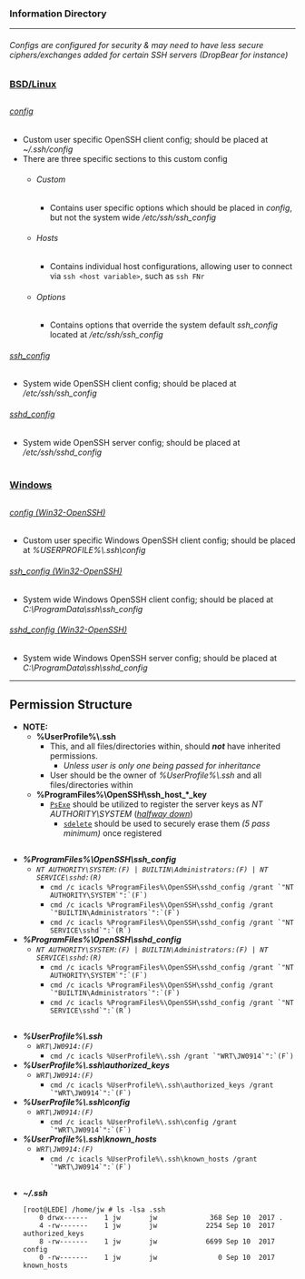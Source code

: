
### Information Directory ###
---

###### Configs are configured for security & may need to have less secure ciphers/exchanges added for certain SSH servers _(DropBear for instance)_ ###### 


### [BSD/Linux](BSD-Linux) ###
##
  ###### [_config_](BSD-Linux/config) ######
  - Custom user specific OpenSSH client config; should be placed at _~/.ssh/config_
  - There are three specific sections to this custom config
    - ###### Custom ######
      - Contains user specific options which should be placed in _config_, but not the system wide _/etc/ssh/ssh_config_
    - ###### Hosts ######
      - Contains individual host configurations, allowing user to connect via `ssh <host variable>`, such as `ssh FNr`
    - ###### Options ######
      - Contains options that override the system default _ssh_config_ located at _/etc/ssh/ssh_config_
  ###### [_ssh_config_](BSD-Linux/ssh_config) ######
  - System wide OpenSSH client config; should be placed at _/etc/ssh/ssh_config_
  ###### [_sshd_config_](BSD-Linux/sshd_config) ######  
  - System wide OpenSSH server config; should be placed at _/etc/ssh/sshd_config_
<br></br>
### [Windows](Windows) ###
##
  ###### [_config (Win32-OpenSSH)_](Windows/config%20(Win32-OpenSSH)) ######
  - Custom user specific Windows OpenSSH client config; should be placed at _%USERPROFILE%\\.ssh\config_
  ###### [_ssh_config (Win32-OpenSSH)_](Windows/ssh_config%20(Win32-OpenSSH)) ######
  - System wide Windows OpenSSH client config; should be placed at _C:\ProgramData\ssh\ssh_config_
  ###### [_sshd_config (Win32-OpenSSH)_](Windows/sshd_config%20(Win32-OpenSSH)) ######
  - System wide Windows OpenSSH server config; should be placed at _C:\ProgramData\ssh\sshd_config_
---

## Permission Structure ##
- **NOTE:**
  - **%UserProfile%\\.ssh**
    - This, and all files/directories within, should _**not**_ have inherited permissions.
      - _Unless user is only one being passed for inheritance_
    - User should be the owner of _%UserProfile%\\.ssh_ and all files/directories within
  - **%ProgramFiles%\\OpenSSH\\ssh_host_*_key**
    - [`PsExe`](https://docs.microsoft.com/en-us/sysinternals/downloads/psexec) should be utilized to register the server keys as _NT AUTHORITY\SYSTEM_ (_[halfway down](https://github.com/PowerShell/Win32-OpenSSH/wiki/Install-Win32-OpenSSH)_)
      - [`sdelete`](https://docs.microsoft.com/en-us/sysinternals/downloads/sdelete) should be used to securely erase them _(5 pass minimum)_ once registered
##

- **_%ProgramFiles%\\OpenSSH\\ssh_config_**
  - _`NT AUTHORITY\SYSTEM:(F) | BUILTIN\Administrators:(F) | NT SERVICE\sshd:(R)`_
    - ```cmd /c icacls %ProgramFiles%\OpenSSH\sshd_config /grant `"NT AUTHORITY\SYSTEM`":`(F`)```
    - ```cmd /c icacls %ProgramFiles%\OpenSSH\sshd_config /grant `"BUILTIN\Administrators`":`(F`)```
    - ```cmd /c icacls %ProgramFiles%\OpenSSH\sshd_config /grant `"NT SERVICE\sshd`":`(R`)```
- **_%ProgramFiles%\\OpenSSH\\sshd_config_**
  - _`NT AUTHORITY\SYSTEM:(F) | BUILTIN\Administrators:(F) | NT SERVICE\sshd:(R)`_
    - ```cmd /c icacls %ProgramFiles%\OpenSSH\sshd_config /grant `"NT AUTHORITY\SYSTEM`":`(F`)```
    - ```cmd /c icacls %ProgramFiles%\OpenSSH\sshd_config /grant `"BUILTIN\Administrators`":`(F`)```
    - ```cmd /c icacls %ProgramFiles%\OpenSSH\sshd_config /grant `"NT SERVICE\sshd`":`(R`)```
##

- **_%UserProfile%\\.ssh_**
  - _`WRT\JW0914:(F)`_
    - ```cmd /c icacls %UserProfile%\.ssh /grant `"WRT\JW0914`":`(F`)```
- **_%UserProfile%\\.ssh\\authorized_keys_**
  - _`WRT\JW0914:(F)`_
    - ```cmd /c icacls %UserProfile%\.ssh\authorized_keys /grant `"WRT\JW0914`":`(F`)```
- **_%UserProfile%\\.ssh\\config_**
  - _`WRT\JW0914:(F)`_
    - ```cmd /c icacls %UserProfile%\.ssh\config /grant `"WRT\JW0914`":`(F`)```
- **_%UserProfile%\\.ssh\\known_hosts_**
  - _`WRT\JW0914:(F)`_
    - ```cmd /c icacls %UserProfile%\.ssh\known_hosts /grant `"WRT\JW0914`":`(F`)```
##

- **_~/.ssh_**
  ```
  [root@LEDE] /home/jw # ls -lsa .ssh
      0 drwx------    1 jw       jw             368 Sep 10  2017 .
      4 -rw-------    1 jw       jw            2254 Sep 10  2017 authorized_keys
      8 -rw-------    1 jw       jw            6699 Sep 10  2017 config
      0 -rw-------    1 jw       jw               0 Sep 10  2017 known_hosts
  ```
